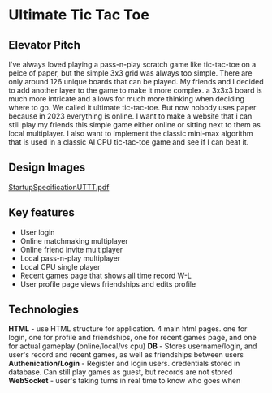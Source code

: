 # Ultimate Tic Tac Toe

## Elevator Pitch

I've always loved playing a pass-n-play scratch game like tic-tac-toe on a peice of paper, but the simple 3x3 grid was always too simple. There are only around 126 unique boards that can be played. My friends and I decided to add another layer to the game to make it more complex. a 3x3x3 board is much more intricate and allows for much more thinking when deciding where to go. We called it ultimate tic-tac-toe. But now nobody uses paper because in 2023 everything is online. I want to make a website that i can still play my friends this simple game either online or sitting next to them as local multiplayer. I also want to implement the classic mini-max algorithm that is used in a classic AI CPU tic-tac-toe game and see if I can beat it. 

## Design Images

[StartupSpecificationUTTT.pdf](https://github.com/AndrewTingey/CS260/files/12642078/StartupSpecificationUTTT.pdf)

## Key features

- User login
- Online matchmaking multiplayer
- Online friend invite multiplayer
- Local pass-n-play multiplayer
- Local CPU single player
- Recent games page that shows all time record W-L
- User profile page views friendships and edits profile

## Technologies

**HTML** - use HTML structure for application. 4 main html pages. one for login, one for profile and friendships, one for recent games page, and one for actual gameplay (online/local/vs cpu)
**DB** - Stores username/login, and user's record and recent games, as well as friendships between users
**Authenication/Login** - Register and login users. credentials stored in database. Can still play games as guest, but records are not stored
**WebSocket** - user's taking turns in real time to know who goes when
